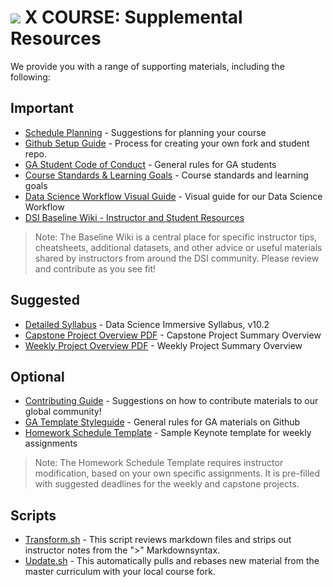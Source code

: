 # ![](https://ga-dash.s3.amazonaws.com/production/assets/logo-9f88ae6c9c3871690e33280fcf557f33.png) X COURSE: Supplemental Resources

We provide you with a range of supporting materials, including the following:

## Important

- [Schedule Planning](../../resources/guidelines/schedule-planning.md) - Suggestions for planning your course
- [Github Setup Guide](../../resources//guidelines/github-repo-instance-guide.md) - Process for creating your own fork and student repo.
- [GA Student Code of Conduct](../../resources//syllabus/student-code-of-conduct.md) - General rules for GA students
- [Course Standards & Learning Goals](../../resources//syllabus/standards-learning-goals.md) - Course standards and learning goals
- [Data Science Workflow Visual Guide](../../resources//syllabus/DSI-workflow-v1.pdf) - Visual guide for our Data Science Workflow
- [DSI Baseline Wiki - Instructor and Student Resources](https://github.com/generalassembly-studio/dsi-course-materials/wiki)

> Note: The Baseline Wiki is a central place for specific instructor tips, cheatsheets, additional datasets, and other advice or useful materials shared by instructors from around the DSI community. Please review and contribute as you see fit!

## Suggested
- [Detailed Syllabus](../../resources//syllabus/dsi-syllabus.pdf) - Data Science Immersive Syllabus, v10.2
- [Capstone Project Overview PDF](../../resources//syllabus/DSI-Capstone-Project-Arc.pdf) - Capstone Project Summary Overview
- [Weekly Project Overview PDF](../../resources//syllabus/DSI-Weekly-Project-Arc.pdf) - Weekly Project Summary Overview


## Optional
- [Contributing Guide](../../contributing.md) - Suggestions on how to contribute materials to our global community!
- [GA Template Styleguide](../../templates/styleguide.md) - General rules for GA materials on Github
- [Homework Schedule Template](../../resources//syllabus/dsi-homework-schedule.key) - Sample Keynote template for weekly assignments

> Note: The Homework Schedule Template requires instructor modification, based on your own specific assignments. It is pre-filled with suggested deadlines for the weekly and capstone projects.

## Scripts

- [Transform.sh](../../resources/scripts/transform.sh) - This script reviews markdown files and strips out instructor notes from the ">" Markdownsyntax.
- [Update.sh](../../resources/scripts/update.sh) - This automatically pulls and rebases new material from the master curriculum with your local course fork.
